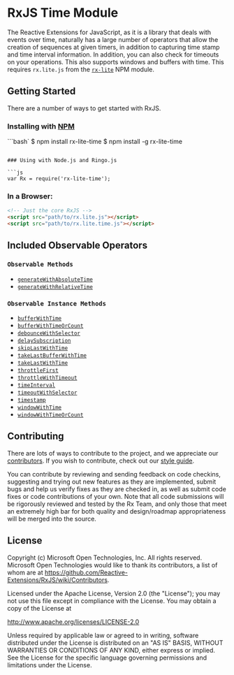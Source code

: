 # RxJS Time Module #

The Reactive Extensions for JavaScript, as it is a library that deals with events over time, naturally has a large number of operators that allow the creation of sequences at given timers, in addition to capturing time stamp and time interval information.  In addition, you can also check for timeouts on your operations.  This also supports windows and buffers with time. This requires `rx.lite.js` from the [`rx-lite`](https://www.npmjs.com/package/rx-lite) NPM module.

## Getting Started

There are a number of ways to get started with RxJS.

### Installing with [NPM](https://npmjs.org/)

```bash`
$ npm install rx-lite-time
$ npm install -g rx-lite-time
```

### Using with Node.js and Ringo.js

```js
var Rx = require('rx-lite-time');
```

### In a Browser:

```html
<!-- Just the core RxJS -->
<script src="path/to/rx.lite.js"></script>
<script src="path/to/rx.lite.time.js"></script>
```

## Included Observable Operators ##

### `Observable Methods`
- [`generateWithAbsoluteTime`](../../doc/api/core/operators/generatewithabsolutetime.md)
- [`generateWithRelativeTime`](../../doc/api/core/operators/generatewithrelativetime.md)

### `Observable Instance Methods`
- [`bufferWithTime`](../../doc/api/core/operators/bufferwithtime.md)
- [`bufferWithTimeOrCount`](../../doc/api/core/operators/bufferwithtimeorcount.md)
- [`debounceWithSelector`](../../doc/api/core/operators/debouncewithselector.md)
- [`delaySubscription`](../api/core/operators/delaysubscription.md)
- [`skipLastWithTime`](../../doc/api/core/operators/skiplastwithtime.md)
- [`takeLastBufferWithTime`](../../doc/api/core/operators/takelastbufferwithtime.md)
- [`takeLastWithTime`](../../doc/api/core/operators/takelastwithtime.md)
- [`throttleFirst`](../../doc/api/core/operators/throttlefirst.md)
- [`throttleWithTimeout`](../../doc/api/core/operators/debounce.md)
- [`timeInterval`](../../doc/api/core/operators/timeinterval.md)
- [`timeoutWithSelector`](../../doc/api/core/operators/timeoutwithselector.md)
- [`timestamp`](../../doc/api/core/operators/timestamp.md)
- [`windowWithTime`](../../doc/api/core/operators/windowwithtime.md)
- [`windowWithTimeOrCount`](../../doc/api/core/operators/windowwithtimeorcount.md)


## Contributing ##

There are lots of ways to contribute to the project, and we appreciate our [contributors](https://github.com/Reactive-Extensions/RxJS/wiki/Contributors).  If you wish to contribute, check out our [style guide]((https://github.com/Reactive-Extensions/RxJS/tree/master/doc/contributing)).

You can contribute by reviewing and sending feedback on code checkins, suggesting and trying out new features as they are implemented, submit bugs and help us verify fixes as they are checked in, as well as submit code fixes or code contributions of your own. Note that all code submissions will be rigorously reviewed and tested by the Rx Team, and only those that meet an extremely high bar for both quality and design/roadmap appropriateness will be merged into the source.

## License ##

Copyright (c) Microsoft Open Technologies, Inc.  All rights reserved.
Microsoft Open Technologies would like to thank its contributors, a list
of whom are at https://github.com/Reactive-Extensions/RxJS/wiki/Contributors.

Licensed under the Apache License, Version 2.0 (the "License"); you
may not use this file except in compliance with the License. You may
obtain a copy of the License at

http://www.apache.org/licenses/LICENSE-2.0

Unless required by applicable law or agreed to in writing, software
distributed under the License is distributed on an "AS IS" BASIS,
WITHOUT WARRANTIES OR CONDITIONS OF ANY KIND, either express or
implied. See the License for the specific language governing permissions
and limitations under the License.

